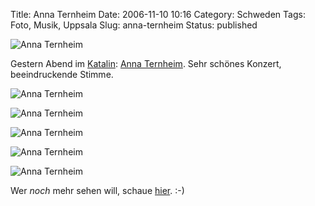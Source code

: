 Title: Anna Ternheim
Date: 2006-11-10 10:16
Category: Schweden
Tags: Foto, Musik, Uppsala
Slug: anna-ternheim
Status: published

![Anna Ternheim](/pic/ternheim1.jpg "Anna Ternheim")

Gestern Abend im [Katalin](http://katalin.com/): [Anna
Ternheim](http://de.wikipedia.org/wiki/Anna_Ternheim). Sehr schönes
Konzert, beeindruckende Stimme.

<!--more Mehr Bilder nach dem Klick. -->

![Anna Ternheim](/pic/ternheim2.jpg "Anna Ternheim")

![Anna Ternheim](/pic/ternheim3.jpg "Anna Ternheim")

![Anna Ternheim](/pic/ternheim4.jpg "Anna Ternheim")

![Anna Ternheim](/pic/ternheim5.jpg "Anna Ternheim")

![Anna Ternheim](/pic/ternheim6.jpg "Anna Ternheim")

Wer *noch* mehr sehen will, schaue
[hier](http://thomasmarquart.net/gallery/annaternheim/). :-)

